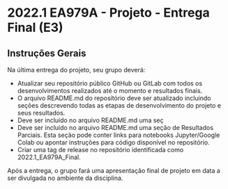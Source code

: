 # 2022.1 EA979A - Projeto - Entrega Final (E3)

## Instruções Gerais

Na última entrega do projeto, seu grupo deverá:

 - Atualizar seu repositório público GitHub ou GitLab com todos os desenvolvimentos realizados até o momento e resultados finais.
 - O arquivo README.md do repositório deve ser atualizado incluindo seções descrevendo todas as etapas de desenvolvimento do projeto e seus resultados.
 - Deve ser incluído no arquivo README.md uma seç
 - Deve ser incluído no arquivo README.md uma seção de Resultados Parciais. Esta seção pode conter links para notebooks Jupyter/Google Colab ou apontar instruções para código disponível no repositório.
 - Criar uma tag de release no repositório identificada como 2022.1_EA979A_Final.

Após a entrega, o grupo fará uma apresentação final de projeto em data a ser divulgada no ambiente da disciplina.
